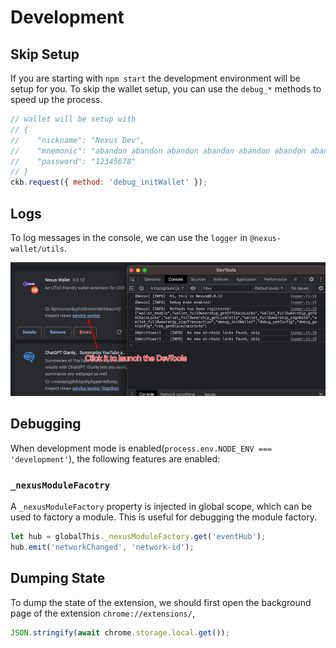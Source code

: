 # Development

## Skip Setup

If you are starting with `npm start` the development environment will be setup for you. To skip the wallet setup, you
can use the `debug_*` methods to speed up the process.

```js
// wallet will be setup with
// {
//    "nickname": "Nexus Dev",
//    "mnemonic": "abandon abandon abandon abandon abandon abandon abandon abandon abandon abandon abandon about",
//    "password": "12345678"
// }
ckb.request({ method: 'debug_initWallet' });
```

## Logs

To log messages in the console, we can use the `logger` in `@nexus-wallet/utils`.

![](../assets/show-devtools.png)

## Debugging

When development mode is enabled(`process.env.NODE_ENV === 'development'`), the following features are enabled:

### `_nexusModuleFacotry`

A `_nexusModuleFactory` property is injected in global scope, which can be used to factory a module. This is useful for
debugging the module factory.

```js
let hub = globalThis._nexusModuleFactory.get('eventHub');
hub.emit('networkChanged', 'network-id');
```

## Dumping State

To dump the state of the extension, we should first open the background page of the extension `chrome://extensions/`,

```js
JSON.stringify(await chrome.storage.local.get());
```
